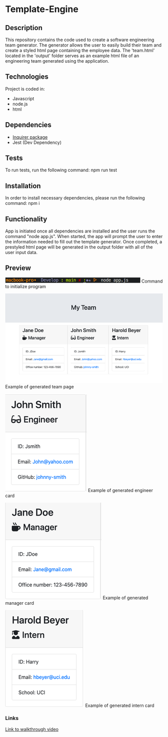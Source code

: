 # Template-Engine

## Description
This repository contains the code used to create a software engineering team generator. The generator allows the user to easily build their team and create a styled html page containing the employee data. The 'team.html' located in the 'output' folder serves as an example html file of an engineering team generated using the application.

## Technologies
Project is coded in:
* Javascript
* node.js
* html

## Dependencies
* [Inquirer package](https://www.npmjs.com/package/inquirer)
* Jest (Dev Dependency)

## Tests
To run tests, run the following command:
npm run test

## Installation
In order to install necessary dependencies, please run the following command:
npm i

## Functionality
App is initiated once all dependencies are installed and the user runs the command "node app.js". When started, the app will prompt the user to enter the information needed to fill out the template generator. Once completed, a prestyled html page will be generated in the output folder with all of the user input data.

## Preview
![Command to initialize](./Assets/command.png)
Command to initialize program

![Example of generated team page](./Assets/team-page.png)
Example of generated team page

![Engineer Card](./Assets/engineer-card.png)
Example of generated engineer card

![Manager Card](./Assets/manager-card.png)
Example of generated manager card

![Intern Card](./Assets/intern-card.png)
Example of generated intern card

### Links
[Link to walkthrough video](https://www.dropbox.com/s/74lmxbowl1frwsr/template-engine%20walkthrough.mov?dl=0)